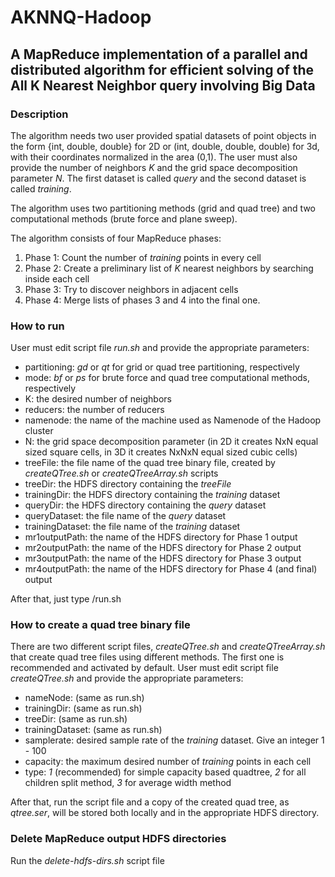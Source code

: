 # AKNNQ-Hadoop

## A MapReduce implementation of a parallel and distributed algorithm for efficient solving of the All K Nearest Neighbor query involving Big Data

### Description
The algorithm needs two user provided spatial datasets of point objects in the form {int, double, double} for 2D or (int, double, double, double) for 3d, with their coordinates normalized in the area (0,1).
The user must also provide the number of neighbors *K* and the grid space decomposition parameter *N*.
The first dataset is called *query* and the second dataset is called *training*.

The algorithm uses two partitioning methods (grid and quad tree) and two computational methods (brute force and plane sweep).

The algorithm consists of four MapReduce phases:
1. Phase 1: Count the number of *training* points in every cell
2. Phase 2: Create a preliminary list of *K* nearest neighbors by searching inside each cell
3. Phase 3: Try to discover neighbors in adjacent cells
4. Phase 4: Merge lists of phases 3 and 4 into the final one.

### How to run
User must edit script file *run.sh* and provide the appropriate parameters:
- partitioning: *gd* or *qt* for grid or quad tree partitioning, respectively
- mode: *bf* or *ps* for brute force and quad tree computational methods, respectively
- K: the desired number of neighbors
- reducers: the number of reducers
- namenode: the name of the machine used as Namenode of the Hadoop cluster
- N: the grid space decomposition parameter (in 2D it creates NxN equal sized square cells, in 3D it creates NxNxN equal sized cubic cells)
- treeFile: the file name of the quad tree binary file, created by *createQTree.sh* or *createQTreeArray.sh* scripts
- treeDir: the HDFS directory containing the *treeFile*
- trainingDir: the HDFS directory containing the *training* dataset
- queryDir: the HDFS directory containing the *query* dataset
- queryDataset: the file name of the *query* dataset
- trainingDataset: the file name of the *training* dataset
- mr1outputPath: the name of the HDFS directory for Phase 1 output
- mr2outputPath: the name of the HDFS directory for Phase 2 output
- mr3outputPath: the name of the HDFS directory for Phase 3 output
- mr4outputPath: the name of the HDFS directory for Phase 4 (and final) output

After that, just type /run.sh

### How to create a quad tree binary file
There are two different script files, *createQTree.sh* and *createQTreeArray.sh* that create quad tree files using different methods. The first one is recommended and activated by default.
User must edit script file *createQTree.sh* and provide the appropriate parameters:
- nameNode: (same as run.sh)
- trainingDir: (same as run.sh)
- treeDir: (same as run.sh)
- trainingDataset: (same as run.sh)
- samplerate: desired sample rate of the *training* dataset. Give an integer 1 - 100
- capacity: the maximum desired number of *training* points in each cell
- type: *1* (recommended) for simple capacity based quadtree, *2* for all children split method, *3* for average width method

After that, run the script file and a copy of the created quad tree, as *qtree.ser*, will be stored both locally and in the appropriate HDFS directory.

### Delete MapReduce output HDFS directories
Run the *delete-hdfs-dirs.sh* script file
